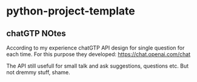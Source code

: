 # python-project-template
## chatGTP NOtes
According to my experience chatGTP API design for single question for each time. 
For this purpose they developed: https://chat.openai.com/chat

The API still usefull for small talk and ask suggestions, questions etc. But not dremmy stuff, shame. 

